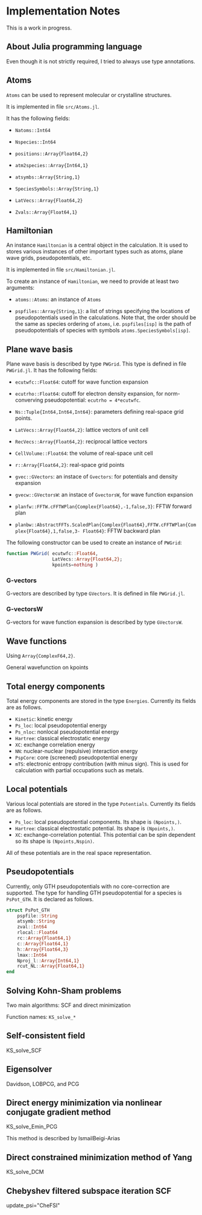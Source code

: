 # Implementation Notes

This is a work in progress.

## About Julia programming language

Even though it is not strictly required, I tried to always use type annotations.

## Atoms

`Atoms` can be used to represent molecular or crystalline structures.

It is implemented in file `src/Atoms.jl`.

It has the following fields:

- `Natoms::Int64`

- `Nspecies::Int64`

- `positions::Array{Float64,2}`

- `atm2species::Array{Int64,1}`

- `atsymbs::Array{String,1}`

- `SpeciesSymbols::Array{String,1}`

- `LatVecs::Array{Float64,2}`

- `Zvals::Array{Float64,1}`


## Hamiltonian

An instance `Hamiltonian` is a central object in the calculation.
It is used to stores various instances of other important types
such as atoms, plane wave grids, pseudopotentials, etc.

It is implemented in file `src/Hamiltonian.jl`.

To create an instance of `Hamiltonian`, we need to provide at least
two arguments:

- `atoms::Atoms`: an instance of `Atoms`

- `pspfiles::Array{String,1}`: a list of strings specifying the
  locations of pseudopotentials used in the
  calculations. Note that, the order should be the same as species ordering
  of `atoms`, i.e. `pspfiles[isp]` is the path of
  pseudopotentials of species with symbols `atoms.SpeciesSymbols[isp]`.

## Plane wave basis

Plane wave basis is described by type `PWGrid`. This type is defined in file `PWGrid.jl`.
It has the following fields:

- `ecutwfc::Float64`: cutoff for wave function expansion

- `ecutrho::Float64`: cutoff for electron density expansion, for norm-converving
  pseudopotential: `ecutrho = 4*ecutwfc`.

- `Ns::Tuple{Int64,Int64,Int64}`: parameters defining real-space grid points.

- `LatVecs::Array{Float64,2}`: lattice vectors of unit cell

- `RecVecs::Array{Float64,2}`: reciprocal lattice vectors

- `CellVolume::Float64`: the volume of real-space unit cell

- `r::Array{Float64,2}`: real-space grid points

- `gvec::GVectors`: an instace of `Gvectors`: for potentials and density expansion

- `gvecw::GVectorsW`: an instace of `GvectorsW`, for wave function expansion

- `planfw::FFTW.cFFTWPlan{Complex{Float64},-1,false,3}`: FFTW forward plan

- `planbw::AbstractFFTs.ScaledPlan{Complex{Float64},FFTW.cFFTWPlan{Complex{Float64},1,false,3- Float64}`: FFTW backward plan

The following constructor can be used to create an instance of `PWGrid`:
```julia
function PWGrid( ecutwfc::Float64,
                 LatVecs::Array{Float64,2};
                 kpoints=nothing )
```

### G-vectors

G-vectors are described by type `GVectors`. It is defined in file `PWGrid.jl`.



### G-vectorsW

G-vectors for wave function expansion is described by type `GVectorsW`.


## Wave functions

Using `Array{ComplexF64,2}`.

General wavefunction on kpoints

## Total energy components

Total energy components are stored in the type `Energies`. Currently its
fields are as follows.

- `Kinetic`: kinetic energy
- `Ps_loc`: local pseudopotential energy
- `Ps_nloc`: nonlocal pseudopotential energy
- `Hartree`: classical electrostatic energy
- `XC`: exchange correlation energy
- `NN`: nuclear-nuclear (repulsive) interaction energy
- `PspCore`: core (screened) pseudopotential energy
- `mTS`: electronic entropy contribution (with minus sign). This is
  used for calculation with partial occupations such as metals.


## Local potentials

Various local potentials are stored in the type `Potentials`. Currently
its fields are as follows.

- `Ps_loc`: local pseudopotential components. Its shape is `(Npoints,)`.
- `Hartree`: classical electrostatic potential. Its shape is `(Npoints,)`.
- `XC`: exchange-correlation potential. This potential can be spin
  dependent so its shape is `(Npoints,Nspin)`.

All of these potentials are in the real space representation.

## Pseudopotentials

Currently, only GTH pseudopotentials with no core-correction are supported.
The type for handling GTH pseudopotential for a species is `PsPot_GTH`.
It is declared as follows.

```julia
struct PsPot_GTH
    pspfile::String
    atsymb::String
    zval::Int64
    rlocal::Float64
    rc::Array{Float64,1}
    c::Array{Float64,1}
    h::Array{Float64,3}
    lmax::Int64
    Nproj_l::Array{Int64,1}
    rcut_NL::Array{Float64,1}
end
```


## Solving Kohn-Sham problems

Two main algorithms: SCF and direct minimization

Function names: `KS_solve_*`

## Self-consistent field

KS_solve_SCF

## Eigensolver

Davidson, LOBPCG, and PCG

## Direct energy minimization via nonlinear conjugate gradient method

KS_solve_Emin_PCG

This method is described by IsmailBeigi-Arias

## Direct constrained minimization method of Yang

KS_solve_DCM

## Chebyshev filtered subspace iteration SCF

update_psi="CheFSI"
